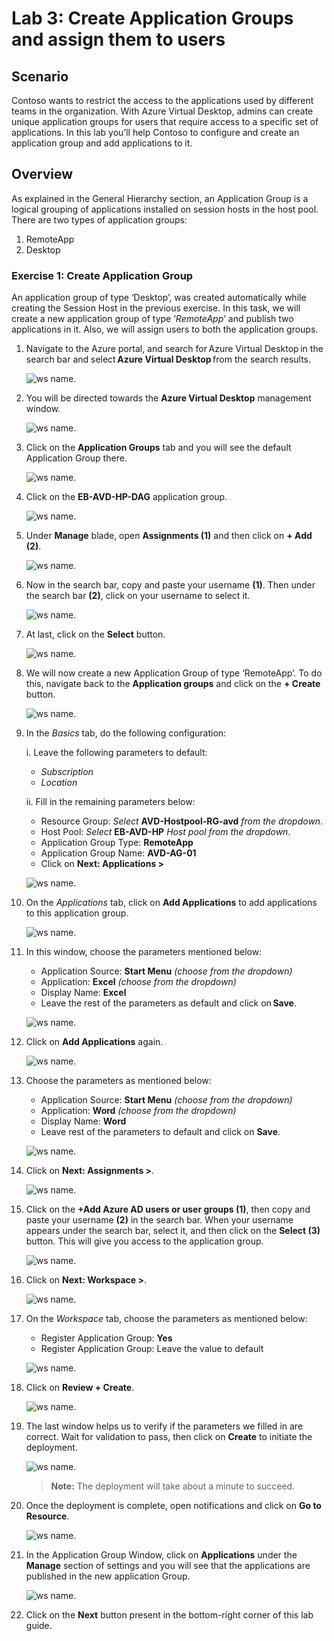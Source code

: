 # Lab 3: Create Application Groups and assign them to users

## **Scenario**

Contoso wants to restrict the access to the applications used by different teams in the organization. With Azure Virtual Desktop, admins can create unique application groups for users that require access to a specific set of applications. In this lab you’ll help Contoso to configure and create an application group and add applications to it.

## **Overview**

As explained in the General Hierarchy section, an Application Group is a logical grouping of applications installed on session hosts in the host pool. There are two types of application groups: 

1. RemoteApp 
2. Desktop 

### Exercise 1: Create Application Group

An application group of type ‘Desktop’, was created automatically while creating the Session Host in the previous exercise. In this task, we will create a new application group of type ‘*RemoteApp*’ and publish two applications in it. Also, we will assign users to both the application groups.

1. Navigate to the Azure portal,  and search for Azure Virtual Desktop in the search bar and select **Azure Virtual Desktop** from the search results.

   ![ws name.](media/w1.png)

2. You will be directed towards the **Azure Virtual Desktop** management window.  

   ![ws name.](media/64.png)

3. Click on the **Application Groups** tab and you will see the default Application Group there. 

   ![ws name.](media/2avd81.png)
   
4. Click on the **EB-AVD-HP-DAG** application group.

   ![ws name.](media/2avd82.png)
      
5. Under **Manage** blade, open **Assignments (1)** and then click on **+ Add (2)**. 

   ![ws name.](media/avd-assignments-add.png)   
 
6. Now in the search bar, copy and paste your username **<inject key="AzureAdUserEmail" /> (1)**. Then under the search bar **(2)**, click on your username to select it.

   ![ws name.](media/w7.png)
   
7. At last, click on the **Select** button. 
 
   ![ws name.](media/w6.png) 
 
8. We will now create a new Application Group of type ‘RemoteApp’. To do this, navigate back to the **Application groups** and click on the **+ Create** button. 

   ![ws name.](media/2avd84.png)

9. In the *Basics* tab, do the following configuration: 

   i. Leave the following parameters to default:
   
      - *Subscription*
      - *Location*
         
   ii. Fill in the remaining parameters below:  
   
      - Resource Group: *Select* **AVD-Hostpool-RG-avd** *from the dropdown*.
      - Host Pool: *Select* **EB-AVD-HP** *Host pool from the dropdown*.
      - Application Group Type: **RemoteApp** 
      - Application Group Name: **AVD-AG-01**
      - Click on **Next: Applications >**

      ![ws name.](media/gsu4.png)

10. On the *Applications* tab, click on **Add Applications** to add applications to this application group.

    ![ws name.](media/ag1.png)

11. In this window, choose the parameters mentioned below: 

    - Application Source: **Start Menu** *(choose from the dropdown)*  
    - Application: **Excel** *(choose from the dropdown)* 
    - Display Name: **Excel**
    - Leave the rest of the parameters as default and click on **Save**.
   
    ![ws name.](media/2avd29.png)
 
12. Click on **Add Applications** again. 

    ![ws name.](media/ag2.png)

13. Choose the parameters as mentioned below: 

    - Application Source: **Start Menu** *(choose from the dropdown)*   
    - Application: **Word** *(choose from the dropdown)*
    - Display Name: **Word**    
    - Leave rest of the parameters to default and click on **Save**.  
   
    ![ws name.](media/2avd30.png)

14. Click on **Next: Assignments >**.

    ![ws name.](media/ag3.png)

15. Click on the **+Add Azure AD users or user groups (1)**, then copy and paste your username **<inject key="AzureAdUserEmail" />** **(2)** in the search bar. When your username appears under the search bar, select it, and then click on the **Select (3)** button. This will give you access to the application group.
 
    ![ws name.](media/ag5.png)

16. Click on **Next: Workspace >**.

    ![ws name.](media/ag6.png)

17. On the *Workspace* tab, choose the parameters as mentioned below:  

    - Register Application Group: **Yes**
    - Register Application Group: Leave the value to default

    ![ws name.](media/gsu3.png)

18. Click on **Review + Create**.

    ![ws name.](media/review.png)

19. The last window helps us to verify if the parameters we filled in are correct. Wait for validation to pass, then click on **Create** to initiate the deployment. 

    ![ws name.](media/create%20AG-V2.png)

    >**Note:** The deployment will take about a minute to succeed.

20. Once the deployment is complete, open notifications and click on **Go to Resource**. 

    ![ws name.](media/81.png)

21. In the Application Group Window, click on **Applications** under the **Manage** section of settings and you will see that the applications are published in the new application Group. 

    ![ws name.](media/uiupdate04.png)

22. Click on the **Next** button present in the bottom-right corner of this lab guide. 
